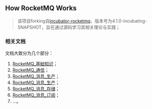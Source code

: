 ## How RocketMQ Works 

> 该项目forking自[incubator-rocketmq](https://github.com/apache/incubator-rocketmq)，版本号为4.1.0-incubating-SNAPSHOT，旨在通过源码学习其相关理论与实践；

### 相关文档

文档大致分为几个部分：

1. [RocketMQ_基础知识](share/01_RocketMQ_基础知识.md)；
2. [RocketMQ_通信](share/02_RocketMQ_通信.md)；
3. [RocketMQ\_消息_生产](share/03_RocketMQ_消息_模型.md)；
4. [RocketMQ\_消息_生产](share/04_RocketMQ_消息_生产.md)；
5. [RocketMQ\_消息_存储](share/05_RocketMQ_消息_存储.md)；
6. [RocketMQ\_消息_订阅](share/06_RocketMQ_消息_订阅.md)；
7. ...。